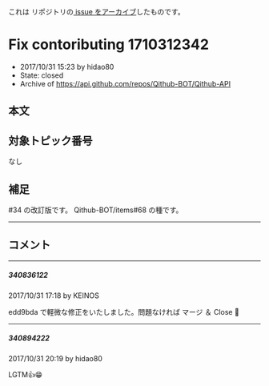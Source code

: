 これは  リポジトリの[ issue をアーカイブ]()したものです。

# Fix contoributing 1710312342

- 2017/10/31 15:23 by hidao80
- State: closed
- Archive of https://api.github.com/repos/Qithub-BOT/Qithub-API

## 本文

## 対象トピック番号

なし

## 補足

 #34 の改訂版です。 Qithub-BOT/items#68 の種です。

-----

## コメント

-----

##### 340836122

2017/10/31 17:18 by KEINOS

edd9bda で軽微な修正をいたしました。問題なければ マージ ＆ Close 🙏 

-----

##### 340894222

2017/10/31 20:19 by hidao80

LGTM👍😁
